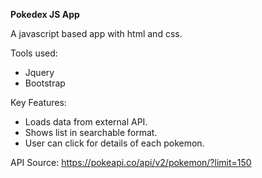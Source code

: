 **Pokedex JS App**

A javascript based app with html and css.

Tools used:

- Jquery
- Bootstrap

Key Features:

- Loads data from external API.
- Shows list in searchable format.
- User can click for details of each pokemon.

API Source: https://pokeapi.co/api/v2/pokemon/?limit=150
